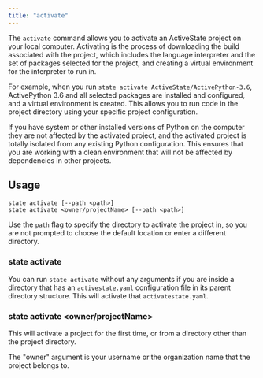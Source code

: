 ```yaml
---
title: "activate"
---
```


The `activate` command allows you to activate an ActiveState project on your local computer. Activating is the process of downloading the build associated with the project, which includes the language interpreter and the set of packages selected for the project, and creating a virtual environment for the interpreter to run in. 

For example, when you run `state activate ActiveState/ActivePython-3.6`, ActivePython 3.6 and all selected packages are installed and configured, and a virtual environment is created. This allows you to run code in the project directory using your specific project configuration. 

If you have system or other installed versions of Python on the computer they are not affected by the activated project, and the activated project is totally isolated from any existing Python configuration. This ensures that you are working with a clean environment that will not be affected by dependencies in other projects. 

## Usage

```text
state activate [--path <path>]
state activate <owner/projectName> [--path <path>]
```

Use the `path` flag to specify the directory to activate the project in, so you are not prompted to choose the default location or enter a different directory.

### state activate

You can run `state activate` without any arguments if you are inside a directory that has an `activestate.yaml` configuration file in its parent directory structure. This will activate that `activatestate.yaml`.

### state activate <owner/projectName>

This will activate a project for the first time, or from a directory other than the project directory.

The "owner" argument is your username or the organization name that the project belongs to.
